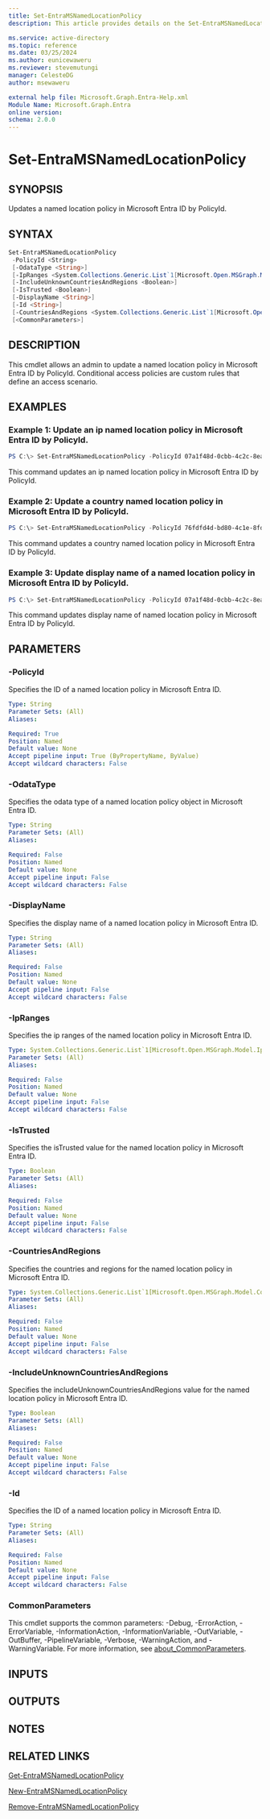 ```yaml
---
title: Set-EntraMSNamedLocationPolicy
description: This article provides details on the Set-EntraMSNamedLocationPolicy command.

ms.service: active-directory
ms.topic: reference
ms.date: 03/25/2024
ms.author: eunicewaweru
ms.reviewer: stevemutungi
manager: CelesteDG
author: msewaweru

external help file: Microsoft.Graph.Entra-Help.xml
Module Name: Microsoft.Graph.Entra
online version:
schema: 2.0.0
---
```


# Set-EntraMSNamedLocationPolicy

## SYNOPSIS
Updates a named location policy in Microsoft Entra ID by PolicyId.

## SYNTAX

```powershell
Set-EntraMSNamedLocationPolicy 
 -PolicyId <String>
 [-OdataType <String>]
 [-IpRanges <System.Collections.Generic.List`1[Microsoft.Open.MSGraph.Model.IpRange]>]
 [-IncludeUnknownCountriesAndRegions <Boolean>] 
 [-IsTrusted <Boolean>] 
 [-DisplayName <String>] 
 [-Id <String>]
 [-CountriesAndRegions <System.Collections.Generic.List`1[Microsoft.Open.MSGraph.Model.CountriesAndRegion]>]
 [<CommonParameters>]
```

## DESCRIPTION
This cmdlet allows an admin to update a named location policy in Microsoft Entra ID by PolicyId.
Conditional access policies are custom rules that define an access scenario.

## EXAMPLES

### Example 1: Update an ip named location policy in Microsoft Entra ID by PolicyId.
```powershell
PS C:\> Set-EntraMSNamedLocationPolicy -PolicyId 07a1f48d-0cbb-4c2c-8ea2-1ea00e3eb3b6 -OdataType "#microsoft.graph.ipNamedLocation" -IsTrusted $false
```

This command updates an ip named location policy in Microsoft Entra ID by PolicyId.

### Example 2: Update a country named location policy in Microsoft Entra ID by PolicyId.
```powershell
PS C:\> Set-EntraMSNamedLocationPolicy -PolicyId 76fdfd4d-bd80-4c1e-8fd4-6abf49d121fe -OdataType "#microsoft.graph.countryNamedLocation" -IncludeUnknownCountriesAndRegions $true
```

This command updates a country named location policy in Microsoft Entra ID by PolicyId.

### Example 3: Update display name of a named location policy in Microsoft Entra ID by PolicyId.
```powershell
PS C:\> Set-EntraMSNamedLocationPolicy -PolicyId 07a1f48d-0cbb-4c2c-8ea2-1ea00e3eb3b6 -OdataType "#microsoft.graph.ipNamedLocation" -DisplayName NewName
```

This command updates display name of named location policy in Microsoft Entra ID by PolicyId.

## PARAMETERS

### -PolicyId
Specifies the ID of a named location policy in Microsoft Entra ID.

```yaml
Type: String
Parameter Sets: (All)
Aliases:

Required: True
Position: Named
Default value: None
Accept pipeline input: True (ByPropertyName, ByValue)
Accept wildcard characters: False
```

### -OdataType
Specifies the odata type of a named location policy object in Microsoft Entra ID.

```yaml
Type: String
Parameter Sets: (All)
Aliases:

Required: False
Position: Named
Default value: None
Accept pipeline input: False
Accept wildcard characters: False
```

### -DisplayName
Specifies the display name of a named location policy in Microsoft Entra ID.

```yaml
Type: String
Parameter Sets: (All)
Aliases:

Required: False
Position: Named
Default value: None
Accept pipeline input: False
Accept wildcard characters: False
```

### -IpRanges
Specifies the ip ranges of the named location policy in Microsoft Entra ID.

```yaml
Type: System.Collections.Generic.List`1[Microsoft.Open.MSGraph.Model.IpRange]
Parameter Sets: (All)
Aliases:

Required: False
Position: Named
Default value: None
Accept pipeline input: False
Accept wildcard characters: False
```

### -IsTrusted
Specifies the isTrusted value for the named location policy in Microsoft Entra ID.

```yaml
Type: Boolean
Parameter Sets: (All)
Aliases:

Required: False
Position: Named
Default value: None
Accept pipeline input: False
Accept wildcard characters: False
```

### -CountriesAndRegions
Specifies the countries and regions for the named location policy in Microsoft Entra ID.

```yaml
Type: System.Collections.Generic.List`1[Microsoft.Open.MSGraph.Model.CountriesAndRegion]
Parameter Sets: (All)
Aliases:

Required: False
Position: Named
Default value: None
Accept pipeline input: False
Accept wildcard characters: False
```

### -IncludeUnknownCountriesAndRegions
Specifies the includeUnknownCountriesAndRegions value for the named location policy in Microsoft Entra ID.

```yaml
Type: Boolean
Parameter Sets: (All)
Aliases:

Required: False
Position: Named
Default value: None
Accept pipeline input: False
Accept wildcard characters: False
```

### -Id
Specifies the ID of a named location policy in Microsoft Entra ID.

```yaml
Type: String
Parameter Sets: (All)
Aliases:

Required: False
Position: Named
Default value: None
Accept pipeline input: False
Accept wildcard characters: False
```

### CommonParameters
This cmdlet supports the common parameters: -Debug, -ErrorAction, -ErrorVariable, -InformationAction, -InformationVariable, -OutVariable, -OutBuffer, -PipelineVariable, -Verbose, -WarningAction, and -WarningVariable. For more information, see [about_CommonParameters](https://go.microsoft.com/fwlink/?LinkID=113216).

## INPUTS

## OUTPUTS

## NOTES

## RELATED LINKS

[Get-EntraMSNamedLocationPolicy](Get-EntraMSNamedLocationPolicy.md)

[New-EntraMSNamedLocationPolicy](New-EntraMSNamedLocationPolicy.md)

[Remove-EntraMSNamedLocationPolicy](Remove-EntraMSNamedLocationPolicy.md)

